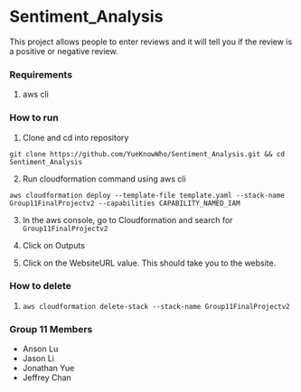 # Sentiment_Analysis
This project allows people to enter reviews and it will tell you if the review is a positive or negative review.

### Requirements
1. aws cli 

### How to run
1. Clone and cd into repository

```git clone https://github.com/YueKnowWho/Sentiment_Analysis.git && cd Sentiment_Analysis```

2. Run cloudformation command using aws cli

```aws cloudformation deploy --template-file template.yaml --stack-name Group11FinalProjectv2 --capabilities CAPABILITY_NAMED_IAM```

3. In the aws console, go to Cloudformation and search for `Group11FinalProjectv2`

4. Click on Outputs

5. Click on the WebsiteURL value. This should take you to the website.

### How to delete
1. ```aws cloudformation delete-stack --stack-name Group11FinalProjectv2```

### Group 11 Members
* Anson Lu
* Jason Li
* Jonathan Yue
* Jeffrey Chan